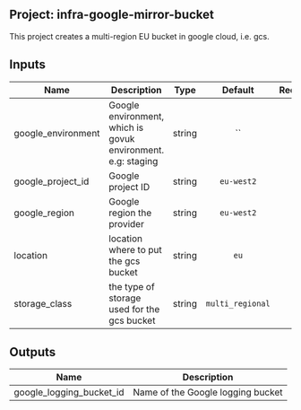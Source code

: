 ## Project: infra-google-mirror-bucket

This project creates a multi-region EU bucket in google cloud, i.e. gcs.




## Inputs

| Name | Description | Type | Default | Required |
|------|-------------|:----:|:-----:|:-----:|
| google_environment | Google environment, which is govuk environment. e.g: staging | string | `` | no |
| google_project_id | Google project ID | string | `eu-west2` | no |
| google_region | Google region the provider | string | `eu-west2` | no |
| location | location where to put the gcs bucket | string | `eu` | no |
| storage_class | the type of storage used for the gcs bucket | string | `multi_regional` | no |

## Outputs

| Name | Description |
|------|-------------|
| google_logging_bucket_id | Name of the Google logging bucket |


